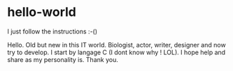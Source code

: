 # hello-world
I just follow the instructions :-()

Hello. Old but new in this IT world. Biologist, actor, writer, designer and now try to develop. I start by langage C (I dont know why ! LOL). I hope help and share as my personality is. Thank you.
